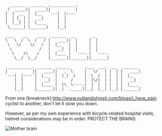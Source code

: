       _______  _______ .___________.
     /  _____||   ____||           |
    |  |  __  |  |__   `---|  |----`
    |  | |_ | |   __|      |  |
    |  |__| | |  |____     |  |
     \______| |_______|    |__|

    ____    __    ____  _______  __       __
    \   \  /  \  /   / |   ____||  |     |  |
     \   \/    \/   /  |  |__   |  |     |  |
      \            /   |   __|  |  |     |  |
       \    /\    /    |  |____ |  `----.|  `----.
        \__/  \__/     |_______||_______||_______|

    .___________. _______ .______      .___  ___.  __   _______
    |           ||   ____||   _  \     |   \/   | |  | |   ____|
    `---|  |----`|  |__   |  |_)  |    |  \  /  | |  | |  |__
        |  |     |   __|  |      /     |  |\/|  | |  | |   __|
        |  |     |  |____ |  |\  \----.|  |  |  | |  | |  |____
        |__|     |_______|| _| `._____||__|  |__| |__| |_______|

From one [breakneck]:http://www.outlandishjosh.com/blogs/i_have_pain
cyclist to another, don't let it slow you down.

However, as per my own experience with bicycle-related hospital visits,
helmet considerations may be in order. PROTECT THE BRAINS.

![Mother brain](http://images1.wikia.nocookie.net/__cb20111113133515/villains/images/d/d7/Mother_Brain_\(Metroid_NES\).gif)
